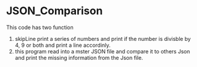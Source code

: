 # JSON_Comparison


This code has two function 


1) skipLine print a series of numbers and print if the number is divisble by  4, 9 or both and print a line accordinly.
2) this program read into a mster JSON file and compare it to others Json and print the missing information from the Json file.
